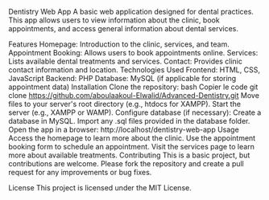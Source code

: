 Dentistry Web App
A basic web application designed for dental practices. This app allows users to view information about the clinic, book appointments, and access general information about dental services.

Features
Homepage: Introduction to the clinic, services, and team.
Appointment Booking: Allows users to book appointments online.
Services: Lists available dental treatments and services.
Contact: Provides clinic contact information and location.
Technologies Used
Frontend: HTML, CSS, JavaScript
Backend: PHP
Database: MySQL (if applicable for storing appointment data)
Installation
Clone the repository:
bash
Copier le code
git clone https://github.com/aboulaakoul-Elwalid/Advanced-Dentistry.git
Move files to your server's root directory (e.g., htdocs for XAMPP).
Start the server (e.g., XAMPP or WAMP).
Configure database (if necessary):
Create a database in MySQL.
Import any .sql files provided in the database folder.
Open the app in a browser: http://localhost/dentistry-web-app
Usage
Access the homepage to learn more about the clinic.
Use the appointment booking form to schedule an appointment.
Visit the services page to learn more about available treatments.
Contributing
This is a basic project, but contributions are welcome. Please fork the repository and create a pull request for any improvements or bug fixes.

License
This project is licensed under the MIT License.

